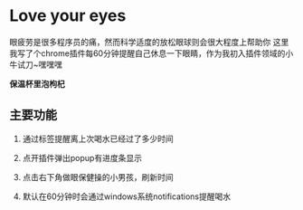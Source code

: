 # Love your eyes

眼疲劳是很多程序员的痛，然而科学适度的放松眼球则会很大程度上帮助你
这里我写了个chrome插件每60分钟提醒自己休息一下眼睛，作为我初入插件领域的小牛试刀~嘿嘿嘿

**保温杯里泡枸杞**

## 主要功能

1. 通过标签提醒离上次喝水已经过了多少时间

2. 点开插件弹出popup有进度条显示

3. 点击右下角做眼保健操的小男孩，刷新时间

4. 默认在60分钟时会通过windows系统notifications提醒喝水
